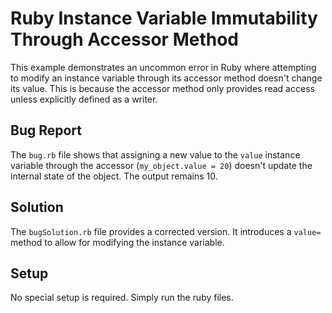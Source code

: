 # Ruby Instance Variable Immutability Through Accessor Method

This example demonstrates an uncommon error in Ruby where attempting to modify an instance variable through its accessor method doesn't change its value. This is because the accessor method only provides read access unless explicitly defined as a writer.

## Bug Report

The `bug.rb` file shows that assigning a new value to the `value` instance variable through the accessor (`my_object.value = 20`) doesn't update the internal state of the object. The output remains 10.

## Solution

The `bugSolution.rb` file provides a corrected version. It introduces a `value=` method to allow for modifying the instance variable.

## Setup

No special setup is required. Simply run the ruby files.